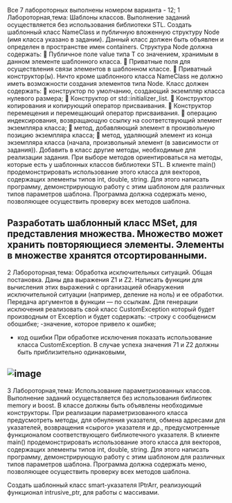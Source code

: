 Все 7 лабороторных выполнены номером варианта - 12;
1 Лабороторная,тема:
Шаблоны классов.
Выполнение заданий осуществляется без использования библиотеки STL.
Создать шаблонный класс NameClass<T> и публичную вложенную
структуру Node (имя класса указано в задании). Данный класс должен быть
объявлен и определен в пространстве имен containers.
Структура Node должна содержать:
 Публичное поле value типа T со значением, хранимым в данном
элементе шаблонного класса.
 Приватные поля для осуществления связи элементов в шаблонном
классе.
 Приватный конструктор(ы). Ничто кроме шаблонного класса
NameClass не должно иметь возможности создания элементов типа Node.
Класс должен содержать:
 конструктор по умолчанию, создающий экземпляр класса нулевого
размера;
 Конструктор от std::initializer_list<T>.
 Конструктор копирования и копирующий оператор присваивания.
 Конструктор перемещения и перемещающий оператор присваивания.
 операцию индексирования, возвращающую ссылку на
соответствующий элемент экземпляра класса;
 метод, добавляющий элемент в произвольную позицию экземпляра
класса;
 метод, удаляющий элемент из конца экземпляра класса (начала,
произвольный элемент (в зависимости от задания)).
Добавить в класс другие методы, необходимые для реализации
задания. При выборе методов ориентироваться на методы, которые есть у
шаблонных классов библиотеки STL.
В клиенте main() продемонстрировать использование этого класса для
векторов, содержащих элементы типов int, double, string.
Для этого написать программу, демонстрирующую работу с этим
шаблоном для различных типов параметров шаблона. Программа должна
содержать меню, позволяющее осуществить проверку всех методов шаблона.

Разработать шаблонный класс MSet, для представления множества. Множество может хранить повторяющиеся элементы. Элементы в множестве хранятся отсортированными.
----------------------------------------------------------------------------------------------------------------------------------------------
2 Лабороторная,тема:
Обработка исключительных ситуаций.
Общая постановка. Даны два выражения Z1 и Z2. 
Написать функции для вычисления этих выражений с организацией обнаружения исключительной ситуации (например, деление на ноль) и ее обработки.
Передача аргументов в функции — по ссылкам. Для генерации исключения реализовать свой класс CustomException
который будет производным от Еxception и будет содержать: 
-строку с сообщенисм обошибке; 
-значение, которое привело к ошибке; 
- код ошибки 
При обработке исключения показать использование класса CustomException. В случае успеха значения 71 и Z2 должны быть приблизительно одинаковыми,

![image](https://github.com/user-attachments/assets/660c765d-3332-49d2-a719-b08ae03f57ac)
------------------------------------------------------------------------------------------------------------------------------------------------
3 Лабороторная,тема:
Использование параметризованных классов.
Выполнение заданий осуществляется без использования библиотек
memory и boost.
В классе должны быть объявлены необходимые конструкторы.
При реализации параметризованного класса предусмотреть методы, для
обнуления указателя, обмена адресами для указателей, возвращения «сырого»
указателя и др., предусмотренные функционалом соответствующего
библиотечного указателя.
В клиенте main() продемонстрировать использование этого класса для
векторов, содержащих элементы типов int, double, string.
Для этого написать программу, демонстрирующую работу с этим
шаблоном для различных типов параметров шаблона. Программа должна
содержать меню, позволяющее осуществить проверку всех методов шаблона.

Создать шаблонный класс smart-указателя IPtrArr, реализующий
функционал intrusive_ptr, для работы с массивами.
























